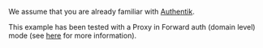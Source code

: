 We assume that you are already familiar with [Authentik](https://goauthentik.io/).

This example has been tested with a Proxy in Forward auth (domain level) mode (see [here](https://goauthentik.io/docs/providers/proxy/forward_auth) for more information).
